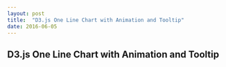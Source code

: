 ```yaml
---
layout: post
title:  "D3.js One Line Chart with Animation and Tooltip"
date: 2016-06-05
---
```


<h2>D3.js One Line Chart with Animation and Tooltip</h2>
<div>
<head>
  <meta charset="utf-8">
  <link rel="stylesheet" type="text/css" href="/js/chart8/stylesheet.css">
  <script src="//d3js.org/d3.v3.min.js"></script>
  <script src="http://labratrevenge.com/d3-tip/javascripts/d3.tip.v0.6.3.js"></script>
</head>
<body>
    <script type="text/javascript" src="/js/chart8/onelinetooltip.js"></script>
  </div>
</body>
</div>
